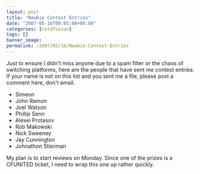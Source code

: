 ```yaml
---
layout: post
title: "Newbie Contest Entries"
date: "2007-05-16T09:05:00+06:00"
categories: [coldfusion]
tags: []
banner_image: 
permalink: /2007/05/16/Newbie-Contest-Entries
---
```


Just to ensure I didn't miss anyone due to a spam filter or the chaos of switching platforms, here are the people that have sent me contest entries. If your name is not on this list and you sent me a file, please post a comment here, don't email.

<ul>
<li>Simeon</li>
<li>John Ramon</li>
<li>Joel Watson</li>
<li>Phillip Senn</li>
<li>Alexei Protasov</li>
<li>Rob Makowski</li>
<li>Nick Sweeney</li>
<li>Jay Cunnington</li>
<li>Johnathon Stierman</li>
</ul>

My plan is to start reviews on Monday. Since one of the prizes is a CFUNITED ticket, I need to wrap this one up rather quickly.